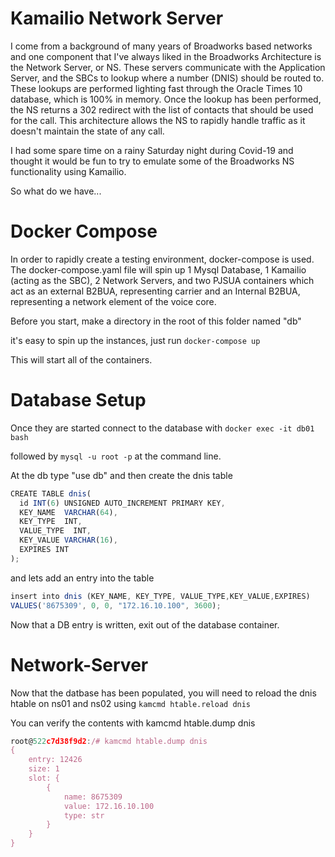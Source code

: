 # Kamailio Network Server

I come from a background of many years of Broadworks based networks and one component that I've always liked in the Broadworks Architecture is the Network Server, or NS. These servers communicate with the Application Server, and the SBCs to lookup where a number (DNIS) should be routed to. These lookups are performed lighting fast through the Oracle Times 10 database, which is 100% in memory. Once the lookup has been performed, the NS returns a 302 redirect with the list of contacts that should be used for the call. This architecture allows the NS to rapidly handle traffic as it doesn't maintain the state of any call.

I had some spare time on a rainy Saturday night during Covid-19 and thought it would be fun to try to emulate some of the Broadworks NS functionality using Kamailio.

So what do we have...

# Docker Compose

In order to rapidly create a testing environment, docker-compose is used. The docker-compose.yaml file will spin up 1 Mysql Database, 1 Kamailio (acting as the SBC), 2 Network Servers, and two PJSUA containers which act as an external B2BUA, representing carrier and an Internal B2BUA, representing a network element of the voice core.

Before you start, make a directory in the root of this folder named "db"

it's easy to spin up the instances, just run `docker-compose up`

This will start all of the containers.


# Database Setup
Once they are started connect to the database with `docker exec -it db01 bash`

followed by `mysql -u root -p` at the command line.

At the db type "use db" and then create the dnis table

```javascript
CREATE TABLE dnis(
  id INT(6) UNSIGNED AUTO_INCREMENT PRIMARY KEY,
  KEY_NAME  VARCHAR(64),
  KEY_TYPE  INT,
  VALUE_TYPE  INT,
  KEY_VALUE VARCHAR(16),
  EXPIRES INT
);
```
and lets add an entry into the table
```javascript
insert into dnis (KEY_NAME, KEY_TYPE, VALUE_TYPE,KEY_VALUE,EXPIRES)
VALUES('8675309', 0, 0, "172.16.10.100", 3600);
```
Now that a DB entry is written, exit out of the database container.

# Network-Server

Now that the datbase has been populated, you will need to reload the dnis htable on ns01 and ns02 using `kamcmd htable.reload dnis`

You can verify the contents with kamcmd htable.dump dnis
```javascript
root@522c7d38f9d2:/# kamcmd htable.dump dnis
{
	entry: 12426
	size: 1
	slot: {
		{
			name: 8675309
			value: 172.16.10.100
			type: str
		}
	}
}
```
